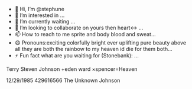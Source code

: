 - 👋 Hi, I’m @stephune
- 👀 I’m interested in ...
- 🌱 I’m currently waiting ...
- 💞️ I’m looking to collaborate on yours then heart<-> ...
- 📫 How to reach to me sprite and body blood and sweat...
- 😄 Pronouns:exciting colorfully bright ever uplifting pure beauty above all they are both the rainbow to my heaven id die for them both...
- ⚡ Fun fact what are you waiting for (Stonebank): ...

<!---
stephune/stephune is a ✨ special ✨ repository because its `README.md` (this file) appears on your GitHub profile.
You can click the Preview link to take a look at your changes.
--->Terry Steven Johnson +eden ward ×spencer=Heaven
12/29/1985 429616566
The Unknown Johnson
